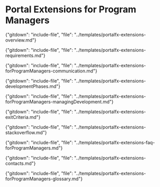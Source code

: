 # Portal Extensions for Program Managers

{"gitdown": "include-file", "file": "../templates/portalfx-extensions-overview.md"}

{"gitdown": "include-file", "file": "../templates/portalfx-extensions-requirements.md"}

{"gitdown": "include-file", "file": "../templates/portalfx-extensions-forProgramManagers-communication.md"}
  
{"gitdown": "include-file", "file": "../templates/portalfx-extensions-developmentPhases.md"}
  
{"gitdown": "include-file", "file": "../templates/portalfx-extensions-forProgramManagers-managingDevelopment.md"}
  
{"gitdown": "include-file", "file": "../templates/portalfx-extensions-exitCriteria.md"}

<!-- 
## Best Practices
"gitdown": "include-file", "file": "../templates/portalfx-extensions-bp-forProgramManagers.md"
-->

{"gitdown": "include-file", "file": "../templates/portalfx-extensions-stackoverflow.md"}

{"gitdown": "include-file", "file": "../templates/portalfx-extensions-faq-forProgramManagers.md"}
  
{"gitdown": "include-file", "file": "../templates/portalfx-extensions-contacts.md"}

{"gitdown": "include-file", "file": "../templates/portalfx-extensions-forProgramManagers-glossary.md"}